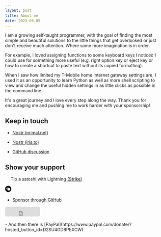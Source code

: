 ```yaml
---
layout: post
title: About me
date: 2023-06-05
---
```


I am a growing self-taught programmer, with the goal of finding the most simple and beautiful solutions to the little things that get overlooked or just don't receive much attention. Where some more imagination is in order.

For example, I loved assigning functions to some keyboard keys I noticed I could use for something more useful (e.g. right option key or eject key or how to create a shortcut to paste text without its copied formatting).

When I saw how limited my T-Mobile home internet gateway settings are, I used it as an opportunity to learn Python as well as more shell scripting to view and change the useful hidden settings in as little clicks as possible in the command line.

It's a great journey and I love every step along the way. Thank you for encouraging me and pushing me to work harder with your sponsorship!

## Keep in touch

- [Nostr (primal.net)](https://primal.net/profile/npub1vy40z9dxr943vkz6xp54elflf7hxcly46q2qwcpvzfy47qq3syxqqchgk3)

- [Nostr (iris.to)](https://iris.to/verity)

- [GitHub discussion](https://github.com/verityj/verityj.github.io/discussions/1)

## Show your support

&emsp; Tip a satoshi with Lightning [(Strike)](https://strike.me/verity/)
<p padding-left: 25px;>
  <img src="/assets/images/strike.png" width="20px;" />
</p>

- [Sponsor through GitHub](https://github.com/sponsors/verityj/) 
<p padding-left: 25px;>
  <iframe src="https://github.com/sponsors/verityj/button" title="Sponsor verityj" height="32" width="114" style="border: 0; border-radius: 6px;"></iframe>
</p>
- And then there is [PayPal](https://www.paypal.com/donate/?hosted_button_id=D2SU4GD8PEXCW)
